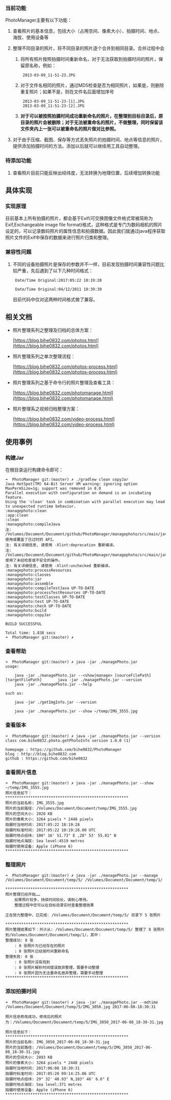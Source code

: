 ### 当前功能

PhotoManager主要有以下功能：

1. 查看照片的基本信息，包括大小（占用空间、像素大小）、拍摄时间、地点、海拔、使用设备等
2. 整理不同目录的照片，将不同目录的照片逐个合并到相同目录。合并过程中会
	
	1. 将所有照片按照拍摄时间重新命名，对于无法获取到拍摄时间的照片，保留原名称，例如：

			2013-03-09_11-51-23.JPG
	
	2. 对于文件名相同的照片，通过MD5检查是否为相同照片，如果是，则删除重复照片；如果不是，则在文件名后面增加序号

			2013-03-09_11-51-23-[1].JPG
			2013-03-09_11-51-23-[2].JPG
	
	3. **对于可以被按照拍摄时间成功重新命名的照片，在整理到目标目录后，原目录的照片会被删除；对于无法被重命名的照片，不做整理，同时保留该文件夹内上一张可以被重命名的照片做对比参照。**

3. 对于由于压缩、截图、保存等方式丢失照片的拍摄时间、地点等信息的照片，提供添加拍摄时间的方法。添加以后就可以继续用工具自动整理。

### 待添加功能

1. 查看照片目前只能反映出经纬度，无法转换为地理位置，后续增加转换功能

## 具体实现

### 实现原理

目前基本上所有拍摄的照片，都会基于Exif(可交换图像文件格式常被简称为Exif,Exchangeable image file format)格式，这种格式是专门为数码相机的照片设定的，可以记录数码照片的属性信息和拍摄数据。因此我们就通过java程序获取照片文件的Exif中保存的数据来进行照片归类和整理。

### 兼容性问题

1. 不同的设备拍摄照片是保存的参数并不一样，目前发现拍摄时间兼容性问题比较严重，先后遇到了以下几种时间格式：

		Date/Time Original:2017:05:22 18:19:28
		
		Date/Time Original:04/12/2011 10:39:39

	目前代码中仅对这两种时间格式做了兼容。
	
## 相关文档

- 照片整理系列之整理及归档的总体方案： 

	[https://blog.bihe0832.com/photos.html](https://blog.bihe0832.com/photos.html) 

- 照片整理系列之单次整理流程： 

	[https://blog.bihe0832.com/photos-process.html](https://blog.bihe0832.com/photos-process.html) 

- 照片整理系列之基于命令行的照片整理及查看工具： 

	[https://blog.bihe0832.com/photomanage.html](https://blog.bihe0832.com/photomanage.html) 

- 照片整理系之视频归档整理方案：

	[https://blog.bihe0832.com/video-process.html](https://blog.bihe0832.com/video-process.html)

## 使用事例

### 构建Jar

在根目录运行构建命令即可：

	➜  PhotoManager git:(master) ✗ ./gradlew clean copyJar
	Java HotSpot(TM) 64-Bit Server VM warning: ignoring option MaxPermSize=1g; support was removed in 8.0
	Parallel execution with configuration on demand is an incubating feature.
	Using the 'clean' task in combination with parallel execution may lead to unexpected runtime behavior.
	:managephoto:clean
	:app:clean
	:clean
	:managephoto:compileJava
	注: /Volumes/Document/Document/github/PhotoManager/managephoto/src/main/java/mediautil/image/jpeg/BasicJpeg.java使用或覆盖了已过时的 API。
	注: 有关详细信息, 请使用 -Xlint:deprecation 重新编译。
	注: /Volumes/Document/Document/github/PhotoManager/managephoto/src/main/java/mediautil/image/jpeg/BasicJpeg.java使用了未经检查或不安全的操作。
	注: 有关详细信息, 请使用 -Xlint:unchecked 重新编译。
	:managephoto:processResources
	:managephoto:classes
	:managephoto:jar
	:managephoto:assemble
	:managephoto:compileTestJava UP-TO-DATE
	:managephoto:processTestResources UP-TO-DATE
	:managephoto:testClasses UP-TO-DATE
	:managephoto:test UP-TO-DATE
	:managephoto:check UP-TO-DATE
	:managephoto:build
	:managephoto:copyJar
	
	BUILD SUCCESSFUL
	
	Total time: 1.838 secs
	➜  PhotoManager git:(master) ✗

### 查看帮助

	➜  PhotoManager git:(master) ✗ java -jar ./managePhoto.jar
	usage:
	
		java -jar ./managePhoto.jar --<show|manage> [sourceFilePath] [targetFilePath]		java -jar ./managePhoto.jar --version
		java -jar ./managePhoto.jar --help
	
	such as:
	
		java -jar ./getImgInfo.jar --version
	
		java -jar ./managePhoto.jar --show ~/temp/IMG_3555.jpg

### 查看版本


	➜  PhotoManager git:(master) ✗ java -jar ./managePhoto.jar --version
	class com.bihe0832.photo.getPhotoInfo version 1.0.0 (1)
	
	homepage : https://github.com/bihe0832/PhotoManager
	blog : http://blog.bihe0832.com
	github : https://github.com/bihe0832
	
	
### 查看照片信息

	➜  PhotoManager git:(master) ✗ java -jar ./managePhoto.jar --show ~/temp/IMG_3555.jpg
	照片信息如下：
	******************************************************
	照片的当前名称: IMG_3555.jpg
	照片的当前路径: /Volumes/Document/Document/temp/IMG_3555.jpg
	照片的空间大小: 2020 KB
	照片的像素大小: 3264 pixels * 2448 pixels
	拍摄时当地时间: 2017:05:22 18:19:28
	拍摄时标准时间: 2017:05:22 10:19:28.00 UTC
	拍摄时地点经纬: 100° 16' 51.73" E ,28° 53' 55.01" N
	拍摄时地点海拔: Sea level:4519 metres
	拍摄时使用设备: Apple (iPhone 6)
	******************************************************
	
### 整理照片

	➜  PhotoManager git:(master) ✗ java -jar ./managePhoto.jar --manage /Volumes/Document/Document/temp/5/ /Volumes/Document/Document/temp/1/
	
	******************************************************
	照片整理已经开始……
		如果照片较多，持续时间较长，请耐心等待。
		整理过程中您可以在目标目录实时查看整理效果
	
	正在努力整理中，已完成: /Volumes/Document/Document/temp/5/ 目录下 5 张照片
	
	******************************************************
	照片整理结果如下：共计从: /Volumes/Document/Document/temp/5/ 整理了 8 张照片到/Volumes/Document/Document/temp/1/，其中：
	整理成功: 8 张
		: 0 张照片为已经存在的照片
		: 8 张照片已经按时间重新命名
	整理失败: 0 张
		: 0 张照片没有找到
		: 0 张照片解析时间错误放弃整理，需要手动整理
		: 0 张照片因为无法重命名放弃整理，需要手动整理
	******************************************************

### 添加拍摄时间


	➜  PhotoManager git:(master) ✗ java -jar ./managePhoto.jar --mdtime /Volumes/Document/Document/temp/5/IMG_3050.jpg 2017-06-08-18:30:31

	照片信息修改成功，修改后的照片为：/Volumes/Document/Document/temp/5/IMG_3050_2017-06-08_18-30-31.jpg
	
	照片信息如下：
	******************************************************
	照片的当前名称: IMG_3050_2017-06-08_18-30-31.jpg
	照片的当前路径: /Volumes/Document/Document/temp/5/IMG_3050_2017-06-08_18-30-31.jpg
	照片的空间大小: 2893 KB
	照片的像素大小: 3264 pixels * 2448 pixels
	拍摄时当地时间: 2017:06:08 18:30:31
	拍摄时标准时间: 2017:05:20 09:14:25.06 UTC
	拍摄时地点经纬: 29° 32' 48.93" N,103° 46' 6.6" E
	拍摄时地点海拔: Sea level:371 metres
	拍摄时使用设备: Apple (iPhone 6)
	******************************************************
